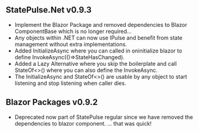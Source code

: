 ## StatePulse.Net v0.9.3
- Implement the Blazor Package and removed dependencies to Blazor ComponentBase which is no longer required... 
- Any objects within .NET can now use IPulse and benefit from state management without extra implementations.
- Added InitializeAsync where you can called in oninitialize blazor to define InvokeAsync(()=>StateHasChanged).
- Added a Lazy Alternative where you skip the boilerplate and call StateOf<>() where you can also define the InvokeAsync.
- The InitializeAsync and StateOf<>() are usable by any object to start listening and stop listening when caller dies.


## Blazor Packages v0.9.2
- Deprecated now part of StatePulse regular since we have removed the dependencies to blazor component.
... that was quick!


